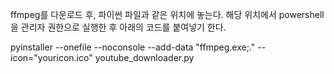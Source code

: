 ffmpeg를 다운로드 후, 파이썬 파일과 같은 위치에 놓는다.
해당 위치에서 powershell을 관리자 권한으로 실행한 후 아래의 코드를 붙여넣기 한다.

pyinstaller --onefile --noconsole --add-data "ffmpeg.exe;." --icon="youricon.ico" youtube_downloader.py
